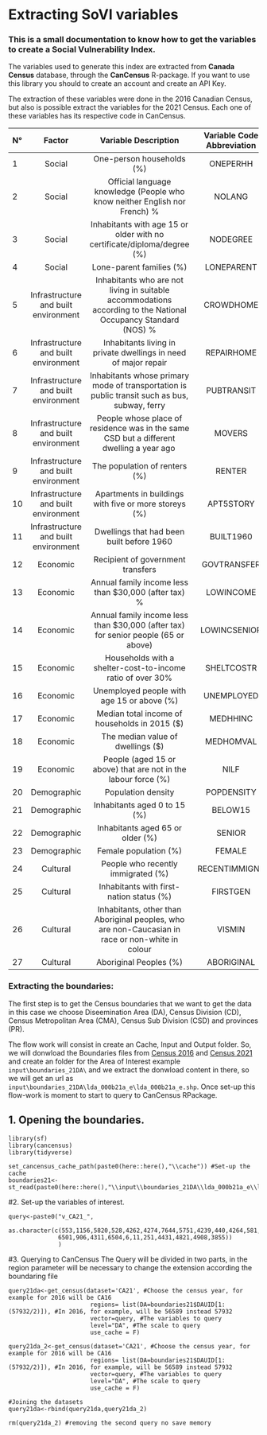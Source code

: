 # Extracting SoVI variables
### This is a small documentation to know how to get the variables to create a Social Vulnerability Index.

The variables used to generate this index are extracted from **Canada Census** database, through the **CanCensus** R-package. If you want to use this library you 
should to create an account and create an API Key. 

The extraction of these variables were done in the 2016 Canadian Census, but also is possible extract the variables for the 2021 Census. Each one of these variables
has its respective code in CanCensus.

|N°| Factor | Variable Description|  Variable Code Abbreviation|  CanCensus Code 2016  | CanCensus Code 2021 |
|:------------- |:-------------:|:-------------:|:-------------:|:-------------:| -----:|
|1| Social | One-person households (%)| ONEPERHH | v_CA16_510|  v_CA21_553|
|2| Social | Official language knowledge (People who know neither English nor French) %      |  NOLANG | v_CA16_524|v_CA21_1156 |
|3| Social | Inhabitants with age 15 or older with no certificate/diploma/degree (%)   |    NODEGREE | v_CA16_5054|v_CA21_5820 |
|4| Social | Lone-parent families (%)    |    LONEPARENT  | v_CA16_497|v_CA21_528 |
|5| Infrastructure and built environment  | Inhabitants who are not living in suitable accommodations according to the National Occupancy Standard (NOS) %|CROWDHOME| v_CA16_4861|v_CA21_4262 |
|6| Infrastructure and built environment  | Inhabitants living in private dwellings in need of major repair    |    REPAIRHOME   |v_CA16_4872 | v_CA21_4274|
|7| Infrastructure and built environment  | Inhabitants whose primary mode of transportation is public transit such as bus, subway, ferry   |    PUBTRANSIT   |v_CA16_5801 |v_CA21_7644 |
|8| Infrastructure and built environment  | People whose place of residence was in the same CSD but a different dwelling a year ago     |    MOVERS  |v_CA16_6698| v_CA21_5751|
|9| Infrastructure and built environment  | The population of renters (%)    |    RENTER  | v_CA16_4838| v_CA21_4239|
|10| Infrastructure and built environment  | Apartments in buildings with five or more storeys (%)     |   APT5STORY  |v_CA16_410 |v_CA21_440 |
|11| Infrastructure and built environment  | Dwellings that had been built before 1960    |    BUILT1960   |v_CA16_4863 |v_CA21_4264 |
|12| Economic | Recipient of government transfers     |    GOVTRANSFER   |v_CA16_2222 |v_CA21_581 |
|13| Economic | Annual family income less than $30,000 (after tax) %     |    LOWINCOME   | v_CA16_2570|v_CA21_1085 |
|14| Economic | Annual family income less than $30,000 (after tax) for senior people (65 or above)     |    LOWINCSENIOR   |v_CA16_2570 | v_CA21_1097|
|15| Economic | Households with a shelter-cost-to-income ratio of over 30%     |    SHELTCOSTR  | v_CA16_4888| v_CA21_4290|
|16| Economic | Unemployed people with age 15 or above (%)     |    UNEMPLOYED  |v_CA16_5606 |v_CA21_6501 |
|17| Economic | Median total income of households in 2015 ($)     |   MEDHHINC   |v_CA16_2397 | v_CA21_906|
|18| Economic | The median value of dwellings ($)    |    MEDHOMVAL |v_CA16_4895 | v_CA21_4311|
|19| Economic | People (aged 15 or above) that are not in the labour force (%)    |    NILF  |v_CA16_5609 | v_CA21_6504|
|20| Demographic  | Population density     |    POPDENSITY   | v_CA16_406|v_CA21_6 |
|21| Demographic  | Inhabitants aged 0 to 15 (%)   |    BELOW15  |v_CA16_385 |v_CA21_11 |
|22| Demographic  | Inhabitants aged 65 or older (%)     |    SENIOR   |v_CA16_391 |v_CA21_251 |
|23| Demographic  | Female population (%)     |    FEMALE   | v_CA16_384|v_CA21_10 |
|24| Cultural  | People who recently immigrated (%)    |    RECENTIMMIGNT   |v_CA16_3432 |v_CA21_4431 |
|25| Cultural  | Inhabitants with first-nation status (%)     |    FIRSTGEN   |v_CA16_3822 | v_CA21_4821|
|26| Cultural  | Inhabitants, other than Aboriginal peoples, who are non-Caucasian in race or non-white in colour    |    VISMIN   | v_CA16_3990 |v_CA21_4908 |
|27| Cultural  | Aboriginal Peoples (%)     |    ABORIGINAL   | v_CA16_3855| - |

### Extracting the boundaries:

The first step is to get the Census boundaries that we want to get the data in this case we choose Diseemination Area (DA), Census Division (CD), Census Metropolitan Area (CMA),
Census Sub Division (CSD) and provinces (PR).

The flow work will consist in create an Cache, Input and Output folder. So, we will donwload the Boundaries files from [Census 2016](https://www12.statcan.gc.ca/census-recensement/2011/geo/bound-limit/bound-limit-2016-eng.cfm) and [Census 2021](https://www12.statcan.gc.ca/census-recensement/2021/geo/sip-pis/boundary-limites/index2021-eng.cfm?year=21)
and create an folder for the Area of Interest example `input\boundaries_21DA\` and we extract the donwload content in there, so we will get an url as `input\boundaries_21DA\lda_000b21a_e\lda_000b21a_e.shp`.
Once set-up this flow-work is moment to start to query to CanCensus RPackage.

## 1. Opening the boundaries. 

```
library(sf)
library(cancensus)
library(tidyverse)

set_cancensus_cache_path(paste0(here::here(),"\\cache")) #Set-up the  cache
boundaries21<-st_read(paste0(here::here(),"\\input\\boundaries_21DA\\lda_000b21a_e\\lda_000b21a_e.shp"))

```

#2. Set-up the variables of interest.
```
query<-paste0("v_CA21_",
              as.character(c(553,1156,5820,528,4262,4274,7644,5751,4239,440,4264,581,1085,1097,4290,
              6501,906,4311,6504,6,11,251,4431,4821,4908,3855))
              )
```


#3. Querying to CanCensus
The Query will be divided in two parts, in the region parameter will be necessary to change the extension according the boundaring file
```
query21da<-get_census(dataset='CA21', #Choose the census year, for example for 2016 will be CA16
                       regions= list(DA=boundaries21$DAUID[1:(57932/2)]), #In 2016, for example, will be 56589 instead 57932
                       vector=query, #The variables to query
                       level="DA", #The scale to query
                       use_cache = F)
                       
query21da_2<-get_census(dataset='CA21', #Choose the census year, for example for 2016 will be CA16
                       regions= list(DA=boundaries21$DAUID[1:(57932/2)]), #In 2016, for example, will be 56589 instead 57932
                       vector=query, #The variables to query
                       level="DA", #The scale to query
                       use_cache = F)
                        
#Joining the datasets
query21da<-rbind(query21da,query21da_2)

rm(query21da_2) #removing the second query no save memory
```

